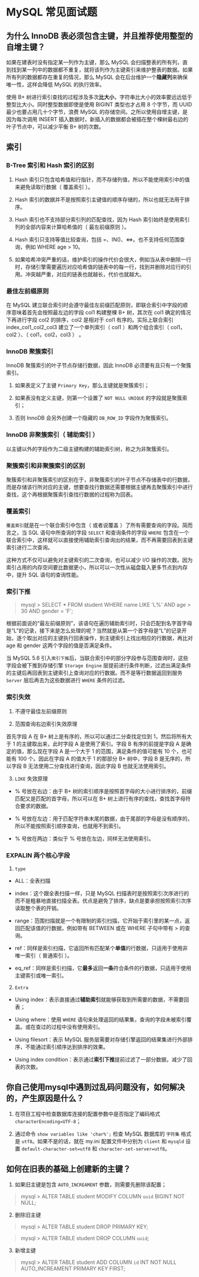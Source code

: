 # MySQL 常见面试题

## 为什么 InnoDB 表必须包含主键，并且推荐使用整型的自增主键？

如果在建表时没有指定某一列作为主键，那么 MySQL 会扫描整表的所有列，直到找到某一列中的数据都不重复，就将该列作为主键索引来维护整表的数据。如果所有列的数据都存在重复的情况，那么 MySQL 会在后台维护一个**隐藏列**来确保唯一性，这样会降低 MySQL 的执行效率。

使用 B+ 树进行索引查找的过程涉及多次**比大小**，字符串比大小的效率要远远低于整型比大小。同时整型数据即使是使用 BIGINT 类型也才占用 8 个字节，而 UUID 最少也要占用几十个字节，浪费 MySQL 的存储空间。之所以使用自增主键，是因为每次调用 INSERT 插入数据时，新插入的数据都会被插在整个棵树最右边的叶子节点中，可以减少平衡 B+ 树的次数。

## 索引

### B-Tree 索引和 Hash 索引的区别

1. Hash 索引只包含哈希值和行指针，而不存储列值，所以不能使用索引中的值来避免读取行数据（ 覆盖索引 ）。

2. Hash 索引的数据并不是按照索引主键值的顺序存储的，所以也就无法用于排序。

3. Hash 索引也不支持部分索引列的匹配查找，因为 Hash 索引始终是使用索引列的全部内容来计算哈希值的（ 最左前缀原则 ）。

4. Hash 索引只支持等值比较查询，包括 =、IN()、<=>。也不支持任何范围查询，例如 WHERE age > 10。

5. 如果哈希冲突严重的话，维护索引的操作代价会很大，例如当从表中删除一行时，存储引擎需要遍历对应哈希值的链表中的每一行，找到并删除对应行的引用。冲突越严重，对应的链表也就越长，代价也就越大。

### 最佳左前缀原则

在 MySQL 建立联合索引时会遵守最佳左前缀匹配原则，即联合索引中字段的顺序意味着首先会按照最左边的字段 col1 构建整棵 B+ 树，其次在 col1 确定的情况下再进行字段 col2 的排序，col2 是相对于 col1 有序的。实际上联合索引 index_col1_col2_col3 建立了一个单列索引（ col1 ）和两个组合索引（ col1，col2 ）、（ col1，col2，col3 ） 。

### InnoDB 聚簇索引

InnoDB 聚簇索引的叶子节点存储行数据，因此 InnoDB 必须要有且只有一个聚簇索引。

1. 如果表定义了主键 `Primary Key`，那么主键就是聚簇索引；

2. 如果表没有定义主键，则第一个设置了 `NOT NULL UNIQUE` 的字段就是聚簇索引；

3. 否则 InnoDB 会另外创建一个隐藏的 `DB_ROW_ID` 字段作为聚簇索引。

### InnoDB 非聚簇索引（ 辅助索引 ）

以主键以外的字段作为二级主键构建的辅助索引树，称之为非聚簇索引。

### 聚簇索引和非聚簇索引的区别

聚簇索引和非聚簇索引的区别在于，非聚簇索引的叶子节点不存储表中的行数据，而是存储该行所对应的主键，想要查找行数据还需要根据主键再去聚簇索引中进行查找，这个再根据聚簇索引查找行数据的过程称为回表。

### 覆盖索引

`覆盖索引`就是在一个联合索引中包含（ 或者说覆盖 ）了所有需要查询的字段。简而言之，当 SQL 语句中所查询的字段 `SELECT` 和查询条件的字段 `WHERE` 包含在一个联合索引中，这样就可以直接使用辅助索引查询出的结果，而不再需要回表到主键索引进行二次查询。

这种方式不仅可以避免对主键索引的二次查询，也可以减少 I/O 操作的次数。因为索引占用的内存空间要比数据更小，所以可以一次性从磁盘载入更多节点到内存中，提升 SQL 语句的查询性能。

### 索引下推

> mysql > SELECT * FROM student WHERE name LIKE 'L%' AND age > 30 AND gender = 'F';

根据前面说的“最左前缀原则”，该语句在遍历辅助索引时，只会匹配到名字首字母是“L”的记录，接下来是怎么处理的呢？当然就是从第一个首字母是“L”的记录开始，逐个取出对应的主键执行回表操作，到主键索引上找出相应的行数据，再比对 age 和 gender 这两个字段的值是否满足条件。

当 MySQL 5.6 引入`索引下推`后，当联合索引中的部分字段参与范围查询时，这些字段会被下推到存储引擎 `Storage Engine` 层提前进行条件判断，过滤出满足条件的主键后再回表到主键索引上查询对应的行数据。而不是等行数据返回到服务 `Server` 层后再去为这些数据进行 `WHERE` 条件的过滤。 

### 索引失效

1. 不遵守最佳左前缀原则

2. 范围查询右边索引失效原理
 
首先字段 A 在 B+ 树上是有序的，所以可以通过二分查找定位到 1，然后将所有大于 1 的主键取出来，此时字段 A 是使用了索引。字段 B 有序的前提是字段 A 是确定的值，那么现在字段 A 是一个大于 1 的范围，满足条件的值可能有 10 个，也可能有 100 个。因此在字段 A 的值大于 1 的那部分 B+ 树中，字段 B 是无序的，所以字段 B 无法使用二分查找进行查询，因此字段 B 也就无法使用索引。

3. `LIKE` 失效原理

* % 号放在右边：由于 B+ 树的索引顺序是按照首字母的大小进行排序的，前缀匹配又是匹配的首字母，所以可以在 B+ 树上进行有序的查找，查找首字母符合要求的数据。

* % 号放在左边：用于匹配字符串末尾的数据，由于尾部的字母是没有顺序的，所以不能按照索引顺序查询，也就用不到索引。

* % 号放在两边：类似于 % 号放在左边，同样无法使用索引。

### EXPALIN 两个核心字段

1. `type`

  * ALL：全表扫描
  
  * index：这个跟全表扫描一样，只是 MySQL 扫描表时是按照索引次序进行的而不是粗暴地直接扫描全表。优点是避免了排序，缺点是要承担按照索引次序读取整个表的开销。
  
  * range：范围扫描就是一个有限制的索引扫描，它开始于索引里的某一点，返回匹配该值的行数据，例如带有 BETWEEN 或在 WHERE 子句中带有 > 的查询。
  
  * ref：同样是索引扫描，它返回所有匹配某个**单值**的行数据，只适用于使用非唯一索引（ 普通索引 ）。
  
  * eq_ref：同样是索引扫描，它**最多**返回**一条**符合条件的行数据，只适用于使用主键索引或唯一索引。
  
 2. `Extra`
 
  * Using index：表示直接通过**辅助索引**就能够获取到所需要的数据，不需要回表；
  
  * Using where：使用 `WHERE` 语句来处理返回的结果集，查询的字段未被索引覆盖。或在查过的过程中没有使用索引。
  
  * Using filesort：表示 MySQL 服务层需要对存储引擎返回的结果集进行外部排序，不能通过索引顺序达到排序的效果。
  
  * Using index condition：表示通过**索引下推**提前过滤了一部分数据，减少了回表的次数。
  
## 你自己使用mysql中遇到过乱码问题没有，如何解决的，产生原因是什么？

1. 在项目工程中检查数据库连接的配置参数中是否指定了编码格式 `characterEncoding=UTF-8`；

2. 通过命令 `show variables like 'char%';` 检查 MySQL 数据库的 `字符集` 格式是 `utf8`。如果不是的话，就在 my.ini 配置文件中分别为 `client` 和 `mysqld` 设置 `default-character-set=utf8` 和 `character-set-server=utf8`。

## 如何在旧表的基础上创建新的主键？

1. 如果旧主键是包含 `AUTO_INCREAMENT` 参数，则需要先删除该配置；

> mysql > ALTER TABLE student MODIFY COLUMN `uuid` BIGINT NOT NULL;

2. 删除旧主键

> mysql > ALTER TABLE student DROP PRIMARY KEY;

> mysql > ALTER TABLE student DROP COLUMN `uuid`;

3. 新增主键

> mysql > ALTER TABLE student ADD COLUMN `id` INT NOT NULL AUTO_INCREAMENT PRIMARY KEY FIRST;
